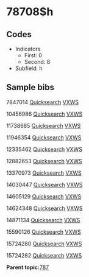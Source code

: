 # 78708$h

## Codes

-   Indicators
    -   First: 0
    -   Second: 8
-   Subfield: h

## Sample bibs

7847014 [Quicksearch](https://search.library.yale.edu/catalog/7847014) [VXWS](http://prodorbis.library.yale.edu:7014/vxws/GetHoldingsService?bibId=7847014)

10456986 [Quicksearch](https://search.library.yale.edu/catalog/10456986) [VXWS](http://prodorbis.library.yale.edu:7014/vxws/GetHoldingsService?bibId=10456986)

11738685 [Quicksearch](https://search.library.yale.edu/catalog/11738685) [VXWS](http://prodorbis.library.yale.edu:7014/vxws/GetHoldingsService?bibId=11738685)

11946354 [Quicksearch](https://search.library.yale.edu/catalog/11946354) [VXWS](http://prodorbis.library.yale.edu:7014/vxws/GetHoldingsService?bibId=11946354)

12335462 [Quicksearch](https://search.library.yale.edu/catalog/12335462) [VXWS](http://prodorbis.library.yale.edu:7014/vxws/GetHoldingsService?bibId=12335462)

12882653 [Quicksearch](https://search.library.yale.edu/catalog/12882653) [VXWS](http://prodorbis.library.yale.edu:7014/vxws/GetHoldingsService?bibId=12882653)

13370973 [Quicksearch](https://search.library.yale.edu/catalog/13370973) [VXWS](http://prodorbis.library.yale.edu:7014/vxws/GetHoldingsService?bibId=13370973)

14030447 [Quicksearch](https://search.library.yale.edu/catalog/14030447) [VXWS](http://prodorbis.library.yale.edu:7014/vxws/GetHoldingsService?bibId=14030447)

14605129 [Quicksearch](https://search.library.yale.edu/catalog/14605129) [VXWS](http://prodorbis.library.yale.edu:7014/vxws/GetHoldingsService?bibId=14605129)

14624348 [Quicksearch](https://search.library.yale.edu/catalog/14624348) [VXWS](http://prodorbis.library.yale.edu:7014/vxws/GetHoldingsService?bibId=14624348)

14871134 [Quicksearch](https://search.library.yale.edu/catalog/14871134) [VXWS](http://prodorbis.library.yale.edu:7014/vxws/GetHoldingsService?bibId=14871134)

15590126 [Quicksearch](https://search.library.yale.edu/catalog/15590126) [VXWS](http://prodorbis.library.yale.edu:7014/vxws/GetHoldingsService?bibId=15590126)

15724280 [Quicksearch](https://search.library.yale.edu/catalog/15724280) [VXWS](http://prodorbis.library.yale.edu:7014/vxws/GetHoldingsService?bibId=15724280)

15724282 [Quicksearch](https://search.library.yale.edu/catalog/15724282) [VXWS](http://prodorbis.library.yale.edu:7014/vxws/GetHoldingsService?bibId=15724282)

**Parent topic:**[787](../../tags/787/787.md)

